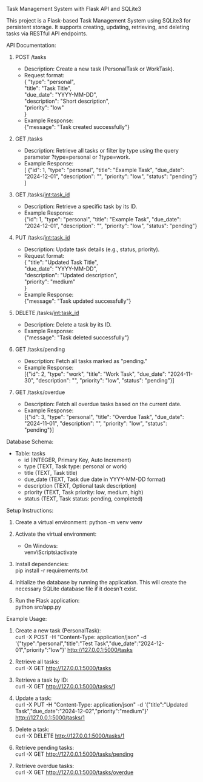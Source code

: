 Task Management System with Flask API and SQLite3  

This project is a Flask-based Task Management System using SQLite3 for persistent storage. It supports creating, updating, retrieving, and deleting tasks via RESTful API endpoints.

API Documentation:  

1. POST /tasks  
   - Description: Create a new task (PersonalTask or WorkTask).  
   - Request format:  
     {
         "type": "personal",  
         "title": "Task Title",  
         "due_date": "YYYY-MM-DD",  
         "description": "Short description",  
         "priority": "low"  
     }  
   - Example Response:  
     {"message": "Task created successfully"}  

2. GET /tasks  
   - Description: Retrieve all tasks or filter by type using the query parameter ?type=personal or ?type=work.  
   - Example Response:  
     [
         {"id": 1, "type": "personal", "title": "Example Task", "due_date": "2024-12-01", "description": "", "priority": "low", "status": "pending"}  
     ]  

3. GET /tasks/<int:task_id>  
   - Description: Retrieve a specific task by its ID.  
   - Example Response:  
     {"id": 1, "type": "personal", "title": "Example Task", "due_date": "2024-12-01", "description": "", "priority": "low", "status": "pending"}  

4. PUT /tasks/<int:task_id>  
   - Description: Update task details (e.g., status, priority).  
   - Request format:  
     {
         "title": "Updated Task Title",  
         "due_date": "YYYY-MM-DD",  
         "description": "Updated description",  
         "priority": "medium"  
     }  
   - Example Response:  
     {"message": "Task updated successfully"}  

5. DELETE /tasks/<int:task_id>  
   - Description: Delete a task by its ID.  
   - Example Response:  
     {"message": "Task deleted successfully"}  

6. GET /tasks/pending  
   - Description: Fetch all tasks marked as "pending."  
   - Example Response:  
     [{"id": 2, "type": "work", "title": "Work Task", "due_date": "2024-11-30", "description": "", "priority": "low", "status": "pending"}]  

7. GET /tasks/overdue  
   - Description: Fetch all overdue tasks based on the current date.  
   - Example Response:  
     [{"id": 3, "type": "personal", "title": "Overdue Task", "due_date": "2024-11-01", "description": "", "priority": "low", "status": "pending"}]  

Database Schema:  

- Table: tasks  
  - id (INTEGER, Primary Key, Auto Increment)  
  - type (TEXT, Task type: personal or work)  
  - title (TEXT, Task title)  
  - due_date (TEXT, Task due date in YYYY-MM-DD format)  
  - description (TEXT, Optional task description)  
  - priority (TEXT, Task priority: low, medium, high)  
  - status (TEXT, Task status: pending, completed)  

Setup Instructions:  

1. Create a virtual environment:
   python -m venv venv  

3. Activate the virtual environment:   
   - On Windows:  
     venv\Scripts\activate  

4. Install dependencies:  
   pip install -r requirements.txt  

5. Initialize the database by running the application. This will create the necessary SQLite database file if it doesn't exist.  

6. Run the Flask application:  
   python src/app.py  

Example Usage:  

1. Create a new task (PersonalTask):  
   curl -X POST -H "Content-Type: application/json" -d '{"type":"personal","title":"Test Task","due_date":"2024-12-01","priority":"low"}' http://127.0.0.1:5000/tasks  

2. Retrieve all tasks:  
   curl -X GET http://127.0.0.1:5000/tasks  

3. Retrieve a task by ID:  
   curl -X GET http://127.0.0.1:5000/tasks/1  

4. Update a task:  
   curl -X PUT -H "Content-Type: application/json" -d '{"title":"Updated Task","due_date":"2024-12-02","priority":"medium"}' http://127.0.0.1:5000/tasks/1  

5. Delete a task:  
   curl -X DELETE http://127.0.0.1:5000/tasks/1  

6. Retrieve pending tasks:  
   curl -X GET http://127.0.0.1:5000/tasks/pending  

7. Retrieve overdue tasks:  
   curl -X GET http://127.0.0.1:5000/tasks/overdue  
